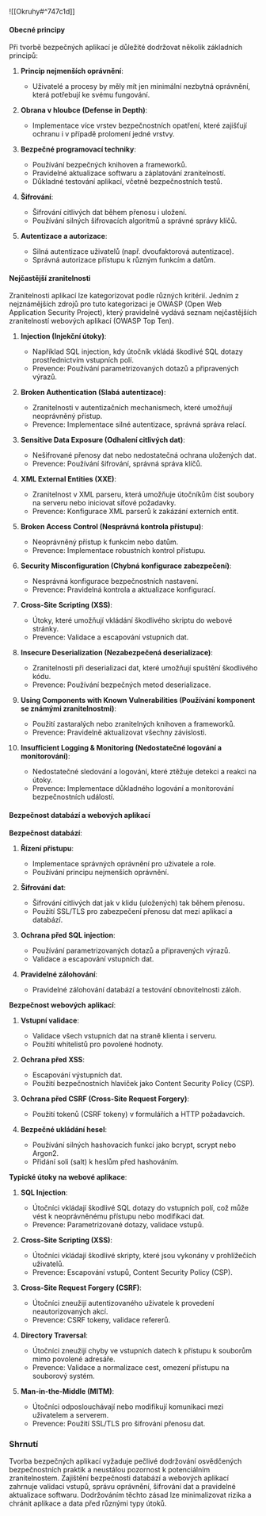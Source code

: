 ![[Okruhy#^747c1d]]

#### Obecné principy

Při tvorbě bezpečných aplikací je důležité dodržovat několik základních principů:

1. **Princip nejmenších oprávnění**:
   - Uživatelé a procesy by měly mít jen minimální nezbytná oprávnění, která potřebují ke svému fungování.

2. **Obrana v hloubce (Defense in Depth)**:
   - Implementace více vrstev bezpečnostních opatření, které zajišťují ochranu i v případě prolomení jedné vrstvy.

3. **Bezpečné programovací techniky**:
   - Používání bezpečných knihoven a frameworků.
   - Pravidelné aktualizace softwaru a záplatování zranitelností.
   - Důkladné testování aplikací, včetně bezpečnostních testů.

4. **Šifrování**:
   - Šifrování citlivých dat během přenosu i uložení.
   - Používání silných šifrovacích algoritmů a správné správy klíčů.

5. **Autentizace a autorizace**:
   - Silná autentizace uživatelů (např. dvoufaktorová autentizace).
   - Správná autorizace přístupu k různým funkcím a datům.

#### Nejčastější zranitelnosti

Zranitelnosti aplikací lze kategorizovat podle různých kritérií. Jedním z nejznámějších zdrojů pro tuto kategorizaci je OWASP (Open Web Application Security Project), který pravidelně vydává seznam nejčastějších zranitelností webových aplikací (OWASP Top Ten).

1. **Injection (Injekční útoky)**:
   - Například SQL injection, kdy útočník vkládá škodlivé SQL dotazy prostřednictvím vstupních polí.
   - Prevence: Používání parametrizovaných dotazů a připravených výrazů.

2. **Broken Authentication (Slabá autentizace)**:
   - Zranitelnosti v autentizačních mechanismech, které umožňují neoprávněný přístup.
   - Prevence: Implementace silné autentizace, správná správa relací.

3. **Sensitive Data Exposure (Odhalení citlivých dat)**:
   - Nešifrované přenosy dat nebo nedostatečná ochrana uložených dat.
   - Prevence: Používání šifrování, správná správa klíčů.

4. **XML External Entities (XXE)**:
   - Zranitelnost v XML parseru, která umožňuje útočníkům číst soubory na serveru nebo iniciovat síťové požadavky.
   - Prevence: Konfigurace XML parserů k zakázání externích entit.

5. **Broken Access Control (Nesprávná kontrola přístupu)**:
   - Neoprávněný přístup k funkcím nebo datům.
   - Prevence: Implementace robustních kontrol přístupu.

6. **Security Misconfiguration (Chybná konfigurace zabezpečení)**:
   - Nesprávná konfigurace bezpečnostních nastavení.
   - Prevence: Pravidelná kontrola a aktualizace konfigurací.

7. **Cross-Site Scripting (XSS)**:
   - Útoky, které umožňují vkládání škodlivého skriptu do webové stránky.
   - Prevence: Validace a escapování vstupních dat.

8. **Insecure Deserialization (Nezabezpečená deserializace)**:
   - Zranitelnosti při deserializaci dat, které umožňují spuštění škodlivého kódu.
   - Prevence: Používání bezpečných metod deserializace.

9. **Using Components with Known Vulnerabilities (Používání komponent se známými zranitelnostmi)**:
   - Použití zastaralých nebo zranitelných knihoven a frameworků.
   - Prevence: Pravidelně aktualizovat všechny závislosti.

10. **Insufficient Logging & Monitoring (Nedostatečné logování a monitorování)**:
    - Nedostatečné sledování a logování, které ztěžuje detekci a reakci na útoky.
    - Prevence: Implementace důkladného logování a monitorování bezpečnostních událostí.

#### Bezpečnost databází a webových aplikací

**Bezpečnost databází**:

1. **Řízení přístupu**:
   - Implementace správných oprávnění pro uživatele a role.
   - Používání principu nejmenších oprávnění.

2. **Šifrování dat**:
   - Šifrování citlivých dat jak v klidu (uložených) tak během přenosu.
   - Použití SSL/TLS pro zabezpečení přenosu dat mezi aplikací a databází.

3. **Ochrana před SQL injection**:
   - Používání parametrizovaných dotazů a připravených výrazů.
   - Validace a escapování vstupních dat.

4. **Pravidelné zálohování**:
   - Pravidelné zálohování databází a testování obnovitelnosti záloh.

**Bezpečnost webových aplikací**:

1. **Vstupní validace**:
   - Validace všech vstupních dat na straně klienta i serveru.
   - Použití whitelistů pro povolené hodnoty.

2. **Ochrana před XSS**:
   - Escapování výstupních dat.
   - Použití bezpečnostních hlaviček jako Content Security Policy (CSP).

3. **Ochrana před CSRF (Cross-Site Request Forgery)**:
   - Použití tokenů (CSRF tokeny) v formulářích a HTTP požadavcích.

4. **Bezpečné ukládání hesel**:
   - Používání silných hashovacích funkcí jako bcrypt, scrypt nebo Argon2.
   - Přidání soli (salt) k heslům před hashováním.

**Typické útoky na webové aplikace**:

1. **SQL Injection**:
   - Útočníci vkládají škodlivé SQL dotazy do vstupních polí, což může vést k neoprávněnému přístupu nebo modifikaci dat.
   - Prevence: Parametrizované dotazy, validace vstupů.

2. **Cross-Site Scripting (XSS)**:
   - Útočníci vkládají škodlivé skripty, které jsou vykonány v prohlížečích uživatelů.
   - Prevence: Escapování vstupů, Content Security Policy (CSP).

3. **Cross-Site Request Forgery (CSRF)**:
   - Útočníci zneužijí autentizovaného uživatele k provedení neautorizovaných akcí.
   - Prevence: CSRF tokeny, validace refererů.

4. **Directory Traversal**:
   - Útočníci zneužijí chyby ve vstupních datech k přístupu k souborům mimo povolené adresáře.
   - Prevence: Validace a normalizace cest, omezení přístupu na souborový systém.

5. **Man-in-the-Middle (MITM)**:
   - Útočníci odposlouchávají nebo modifikují komunikaci mezi uživatelem a serverem.
   - Prevence: Použití SSL/TLS pro šifrování přenosu dat.

### Shrnutí

Tvorba bezpečných aplikací vyžaduje pečlivé dodržování osvědčených bezpečnostních praktik a neustálou pozornost k potenciálním zranitelnostem. Zajištění bezpečnosti databází a webových aplikací zahrnuje validaci vstupů, správu oprávnění, šifrování dat a pravidelné aktualizace softwaru. Dodržováním těchto zásad lze minimalizovat rizika a chránit aplikace a data před různými typy útoků.